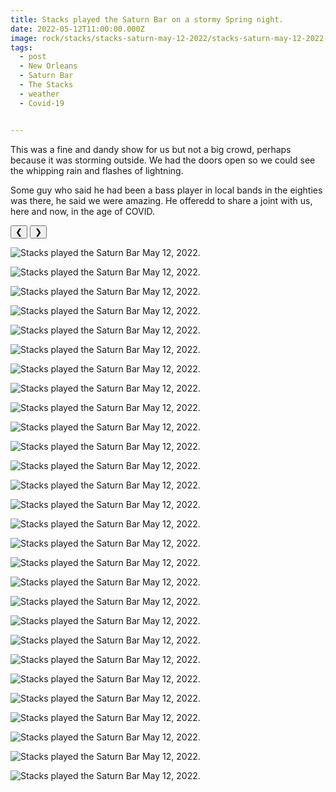 ```yaml
---
title: Stacks played the Saturn Bar on a stormy Spring night.
date: 2022-05-12T11:00:00.000Z
image: rock/stacks/stacks-saturn-may-12-2022/stacks-saturn-may-12-2022-01.jpg
tags:
  - post 
  - New Orleans
  - Saturn Bar
  - The Stacks
  - weather
  - Covid-19


---
```


This was a fine and dandy show for us but not a big crowd, perhaps because it was storming outside. We had the doors open so we could see the whipping rain and flashes of lightning.

Some guy who said he had been a bass player in local bands in the eighties was there, he said we were amazing. He offeredd to share a joint with us, here and now, in the age of COVID.

<div id="viewport">
    <button id="buttonPrevious">&#10094;</button>
    <button id="buttonNext">&#10095;</button>

![Stacks played the Saturn Bar May 12, 2022.](/static/img/rock/stacks/stacks-saturn-may-12-2022/stacks-saturn-may-12-2022-01.jpg)

![Stacks played the Saturn Bar May 12, 2022.](/static/img/rock/stacks/stacks-saturn-may-12-2022/stacks-saturn-may-12-2022-02.jpg)

![Stacks played the Saturn Bar May 12, 2022.](/static/img/rock/stacks/stacks-saturn-may-12-2022/stacks-saturn-may-12-2022-03.jpg)

![Stacks played the Saturn Bar May 12, 2022.](/static/img/rock/stacks/stacks-saturn-may-12-2022/stacks-saturn-may-12-2022-04.jpg)

![Stacks played the Saturn Bar May 12, 2022.](/static/img/rock/stacks/stacks-saturn-may-12-2022/stacks-saturn-may-12-2022-05.jpg)

![Stacks played the Saturn Bar May 12, 2022.](/static/img/rock/stacks/stacks-saturn-may-12-2022/stacks-saturn-may-12-2022-06.jpg)

![Stacks played the Saturn Bar May 12, 2022.](/static/img/rock/stacks/stacks-saturn-may-12-2022/stacks-saturn-may-12-2022-07.jpg)

![Stacks played the Saturn Bar May 12, 2022.](/static/img/rock/stacks/stacks-saturn-may-12-2022/stacks-saturn-may-12-2022-08.jpg)

![Stacks played the Saturn Bar May 12, 2022.](/static/img/rock/stacks/stacks-saturn-may-12-2022/stacks-saturn-may-12-2022-09.jpg)

![Stacks played the Saturn Bar May 12, 2022.](/static/img/rock/stacks/stacks-saturn-may-12-2022/stacks-saturn-may-12-2022-10.jpg)

![Stacks played the Saturn Bar May 12, 2022.](/static/img/rock/stacks/stacks-saturn-may-12-2022/stacks-saturn-may-12-2022-11.jpg)

![Stacks played the Saturn Bar May 12, 2022.](/static/img/rock/stacks/stacks-saturn-may-12-2022/stacks-saturn-may-12-2022-12.jpg)

![Stacks played the Saturn Bar May 12, 2022.](/static/img/rock/stacks/stacks-saturn-may-12-2022/stacks-saturn-may-12-2022-13.jpg)

![Stacks played the Saturn Bar May 12, 2022.](/static/img/rock/stacks/stacks-saturn-may-12-2022/stacks-saturn-may-12-2022-14.jpg)

![Stacks played the Saturn Bar May 12, 2022.](/static/img/rock/stacks/stacks-saturn-may-12-2022/stacks-saturn-may-12-2022-15.jpg)

![Stacks played the Saturn Bar May 12, 2022.](/static/img/rock/stacks/stacks-saturn-may-12-2022/stacks-saturn-may-12-2022-16.jpg)

![Stacks played the Saturn Bar May 12, 2022.](/static/img/rock/stacks/stacks-saturn-may-12-2022/stacks-saturn-may-12-2022-17.jpg)

![Stacks played the Saturn Bar May 12, 2022.](/static/img/rock/stacks/stacks-saturn-may-12-2022/stacks-saturn-may-12-2022-18.jpg)

![Stacks played the Saturn Bar May 12, 2022.](/static/img/rock/stacks/stacks-saturn-may-12-2022/stacks-saturn-may-12-2022-19.jpg)

![Stacks played the Saturn Bar May 12, 2022.](/static/img/rock/stacks/stacks-saturn-may-12-2022/stacks-saturn-may-12-2022-20.jpg)

![Stacks played the Saturn Bar May 12, 2022.](/static/img/rock/stacks/stacks-saturn-may-12-2022/stacks-saturn-may-12-2022-21.jpg)

![Stacks played the Saturn Bar May 12, 2022.](/static/img/rock/stacks/stacks-saturn-may-12-2022/stacks-saturn-may-12-2022-22.jpg)

![Stacks played the Saturn Bar May 12, 2022.](/static/img/rock/stacks/stacks-saturn-may-12-2022/stacks-saturn-may-12-2022-23.jpg)

![Stacks played the Saturn Bar May 12, 2022.](/static/img/rock/stacks/stacks-saturn-may-12-2022/stacks-saturn-may-12-2022-24.jpg)

![Stacks played the Saturn Bar May 12, 2022.](/static/img/rock/stacks/stacks-saturn-may-12-2022/stacks-saturn-may-12-2022-25.jpg)

![Stacks played the Saturn Bar May 12, 2022.](/static/img/rock/stacks/stacks-saturn-may-12-2022/stacks-saturn-may-12-2022-26.jpg)

![Stacks played the Saturn Bar May 12, 2022.](/static/img/rock/stacks/stacks-saturn-may-12-2022/stacks-saturn-may-12-2022-27.jpg)

![Stacks played the Saturn Bar May 12, 2022.](/static/img/rock/stacks/stacks-saturn-may-12-2022/stacks-saturn-may-12-2022-28.jpg)

</div>
<div id="caption"></div>

